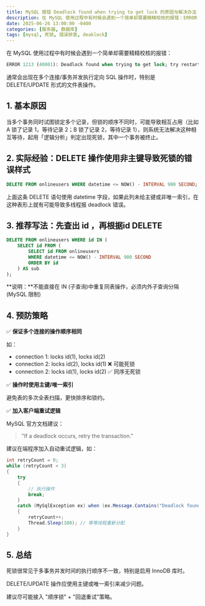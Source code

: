 ```yaml
---
title: MySQL 报错 Deadlock found when trying to get lock 的原因与解决办法
description: 在 MySQL 使用过程中有时候会遇到一个简单却需要精精校核的报错：ERROR 1213 (40001):Deadlock found when trying to get lock; try restarting transaction通常会出现在多个连接/事务并发执行定向 SQL 操作时，特别是 DELETE/UPDATE 形式的文件表操作。
date: 2025-06-26 13:00:00 -0400
categories: [服务器, 数据库]
tags: [mysql, 死锁, 错误排查, deaklock]
---
```


在 MySQL 使用过程中有时候会遇到一个简单却需要精精校核的报错：

```sql
ERROR 1213 (40001): Deadlock found when trying to get lock; try restarting transaction
```

通常会出现在多个连接/事务并发执行定向 SQL 操作时，特别是 DELETE/UPDATE 形式的文件表操作。

## 1. 基本原因

当多个事务同时试图锁定多个记录，但锁的顺序不同时，可能导致相互占用（比如 A 锁了记录 1，等待记录 2；B 锁了记录 2，等待记录 1），则系统无法解决这种相互等待，起用「逻辑分析」判定出现死锁，其中一个事务被终止。

## 2. 实际经验：DELETE 操作使用非主键导致死锁的错误样式

```sql
DELETE FROM onlineusers WHERE datetime <= NOW() - INTERVAL 900 SECOND;
```

上面这条 DELETE 语句使用 datetime 字段，如果此列未给主键或非唯一索引，在这种表形上就有可能导致多线程报 deadlock 错误。

## 3. 推荐写法：先查出 id ，再根据id DELETE

```sql
DELETE FROM onlineusers WHERE id IN (
    SELECT id FROM (
        SELECT id FROM onlineusers
        WHERE datetime <= NOW() - INTERVAL 900 SECOND
        ORDER BY id
    ) AS sub
);
```

**说明：**不能直接在 IN (子查询)中重复同表操作，必须内外子查询分隔 (MySQL 限制)

## 4. 预防策略

✅ **保证多个连接的操作顺序相同**

如：

- connection 1: locks id(1), locks id(2)
- connection 2: locks id(2), locks id(1)  ❌ 可能死锁
- connection 2: locks id(1), locks id(2) ✅ 同序无死锁

✅ **操作时使用主键/唯一索引**

避免表的多次全表扫描，更快排序和锁约。

✅ **加入客户端重试逻辑**

MySQL 官方文档建议：

> "If a deadlock occurs, retry the transaction."

建议在端程序加入自动重试逻辑，如：

```csharp
int retryCount = 0;
while (retryCount < 3)
{
    try
    {
        // 执行操作
        break;
    }
    catch (MySqlException ex) when (ex.Message.Contains("Deadlock found"))
    {
        retryCount++;
        Thread.Sleep(100); // 等等线程重新分配
    }
}
```

## 5. 总结

死锁很常见于多事务并发时间的执行顺序不一致，特别是启用 InnoDB 库时。

DELETE/UPDATE 操作应使用主键或唯一索引来减少问题。

建议尽可能接入 "顺序锁" + "回退重试"策略。
